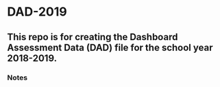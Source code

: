 # DAD-2019

## This repo is for creating the Dashboard Assessment Data (DAD) file for the school year 2018-2019.

### Notes

